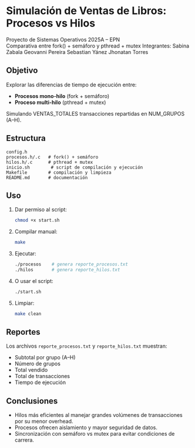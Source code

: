 # Simulación de Ventas de Libros: Procesos vs Hilos

Proyecto de Sistemas Operativos 2025A – EPN  
Comparativa entre fork() + semáforo y pthread + mutex
Integrantes: Sabina Zabala
             Geovanni Pereira
             Sebastian Yánez
             Jhonatan Torres 

## Objetivo
Explorar las diferencias de tiempo de ejecución entre:
- **Procesos mono-hilo** (fork + semáforo)
- **Proceso multi-hilo** (pthread + mutex)

Simulando VENTAS_TOTALES transacciones repartidas en NUM_GRUPOS (A–H).

## Estructura
```
config.h
procesos.h/.c   # fork() + semáforo
hilos.h/.c      # pthread + mutex
inicio.sh        # script de compilación y ejecución
Makefile        # compilación y limpieza
README.md       # documentación
```

## Uso

1. Dar permiso al script:
   ```bash
   chmod +x start.sh
   ```
2. Compilar manual:
   ```bash
   make
   ```
3. Ejecutar:
   ```bash
   ./procesos    # genera reporte_procesos.txt
   ./hilos       # genera reporte_hilos.txt
   ```
4. O usar el script:
   ```bash
   ./start.sh
   ```
5. Limpiar:
   ```bash
   make clean
   ```

## Reportes
Los archivos `reporte_procesos.txt` y `reporte_hilos.txt` muestran:
- Subtotal por grupo (A–H)
- Número de grupos
- Total vendido
- Total de transacciones
- Tiempo de ejecución

## Conclusiones
- Hilos más eficientes al manejar grandes volúmenes de transacciones por su menor overhead.
- Procesos ofrecen aislamiento y mayor seguridad de datos.
- Sincronización con semáforo vs mutex para evitar condiciones de carrera.

